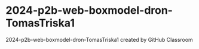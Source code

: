 # 2024-p2b-web-boxmodel-dron-TomasTriska1
2024-p2b-web-boxmodel-dron-TomasTriska1 created by GitHub Classroom
